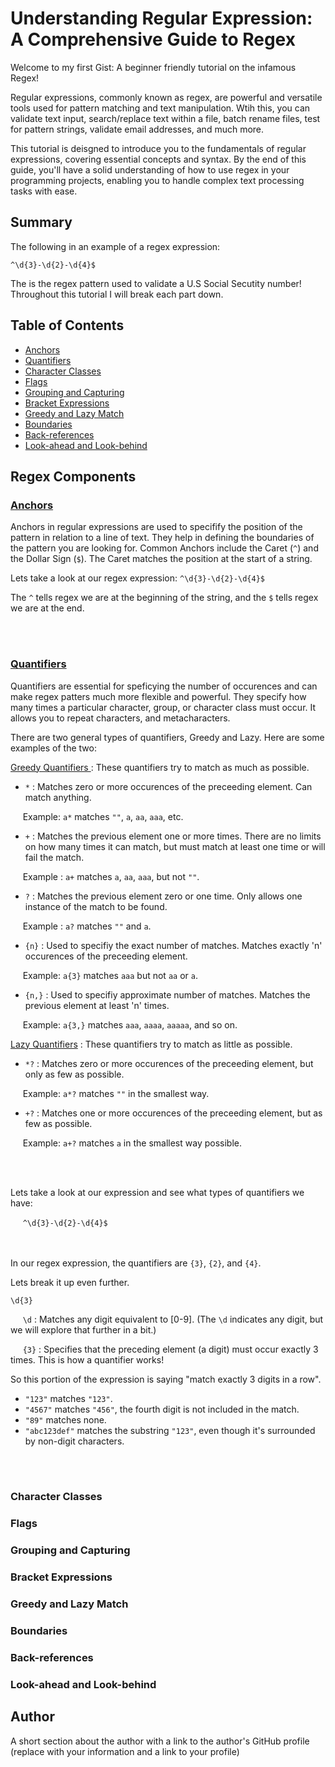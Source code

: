 # Understanding Regular Expression: A Comprehensive Guide to Regex

Welcome to my first Gist: A beginner friendly tutorial on the infamous Regex! 

Regular expressions, commonly known as regex, are powerful and versatile tools used for pattern matching and text manipulation. Wtih this, you can validate text input, search/replace text within a file, batch rename files, test for pattern strings, validate email addresses, and much more. 

This tutorial is deisgned to introduce you to the fundamentals of regular expressions, covering essential concepts and syntax. By the end of this guide, you'll have a solid understanding of how to use regex in your programming projects, enabling you to handle complex text processing tasks with ease.

## Summary

The following in an example of a regex expression:

`^\d{3}-\d{2}-\d{4}$`


The is the regex pattern used to validate a U.S Social Secutity number!
Throughout this tutorial I will break each part down.



## Table of Contents

- [Anchors](#anchors)
- [Quantifiers](#quantifiers)
- [Character Classes](#character-classes)
- [Flags](#flags)
- [Grouping and Capturing](#grouping-and-capturing)
- [Bracket Expressions](#bracket-expressions)
- [Greedy and Lazy Match](#greedy-and-lazy-match)
- [Boundaries](#boundaries)
- [Back-references](#back-references)
- [Look-ahead and Look-behind](#look-ahead-and-look-behind)

## Regex Components



### <ins> Anchors </ins>

Anchors in regular expressions are used to specifify the position of the pattern in relation to a line of text. They help in defining the boundaries of the pattern you are looking for.
Common Anchors include the Caret (`^`) and the Dollar Sign (`$`). 
The Caret matches the position at the start of a string.

Lets take a look at our regex expression:
`^\d{3}-\d{2}-\d{4}$`


The `^` tells regex we are at the beginning of the string, and the `$` tells regex we are at the end.

<br></br>

### <ins> Quantifiers </ins>

Quantifiers are essential for speficying the number of occurences and can make regex patters much more flexible and powerful.
They specify how many times a particular character, group, or character class must occur.
It allows you to repeat characters,  and metacharacters.

There are two general types of quantifiers, Greedy and Lazy.
Here are some examples of the two:

<ins>Greedy Quantifiers </ins> : These quantifiers try to match as much as possible.

- `*` : Matches zero or more occurences of the preceeding element. Can match anything.


&nbsp;&nbsp;&nbsp;&nbsp; Example: `a*` matches `""`, `a`, `aa`, `aaa`, etc.


- `+` : Matches the previous element one or more times. There are no limits on how many times it can match, but must match at least one time or will fail the match.


&nbsp;&nbsp;&nbsp;&nbsp;  Example : `a+` matches `a`, `aa`, `aaa`, but not `""`.


- `?` : Matches the previous element zero or one time. Only allows one instance of the match to be found.


&nbsp;&nbsp;&nbsp;&nbsp; Example : `a?` matches `""` and `a`.


- `{n}` : Used to specifiy the exact number of matches. Matches exactly 'n' occurences of the preceeding element.


&nbsp;&nbsp;&nbsp;&nbsp;  Example: `a{3}` matches `aaa` but not `aa` or `a`. 


- `{n,}` : Used to specifiy approximate number of matches. Matches the previous element at least 'n' times.


&nbsp;&nbsp;&nbsp;&nbsp;  Example: `a{3,}` matches `aaa`, `aaaa`, `aaaaa`, and so on. 


<ins>Lazy Quantifiers</ins> : These quantifiers try to match as little as possible.

- `*?` : Matches zero or more occurences of the preceeding element, but only as few as possible.


&nbsp;&nbsp;&nbsp;&nbsp; Example: `a*?` matches `""` in the smallest way.


- `+?` : Matches one or more occurences of the preceeding element, but as few as possible.


&nbsp;&nbsp;&nbsp;&nbsp; Example: `a+?` matches `a` in the smallest way possible.


<br></br>

Lets take a look at our expression and see what types of quantifiers we have:


&nbsp;&nbsp;&nbsp;&nbsp; `^\d{3}-\d{2}-\d{4}$`

<br></br>
In our regex expression, the quantifiers are `{3}`, `{2}`, and `{4}`.

Lets break it up even further.


`\d{3}`


&nbsp;&nbsp;&nbsp;&nbsp;   `\d` : Matches any digit equivalent to [0-9]. (The `\d` indicates any digit, but we will explore that further in a bit.)

&nbsp;&nbsp;&nbsp;&nbsp;  `{3}` : Specifies that the preceding element (a digit) must occur exactly 3 times. This is how a quantifier works!


So this portion of the expression is saying "match exactly 3 digits in a row".

- `"123"` matches `"123"`.
- `"4567"` matches `"456"`, the fourth digit is not included in the match.
- `"89"` matches none.
- `"abc123def"` matches the substring `"123"`, even though it's surrounded by non-digit characters.



<br></br>


### Character Classes

### Flags

### Grouping and Capturing

### Bracket Expressions

### Greedy and Lazy Match

### Boundaries

### Back-references

### Look-ahead and Look-behind

## Author

A short section about the author with a link to the author's GitHub profile (replace with your information and a link to your profile)
